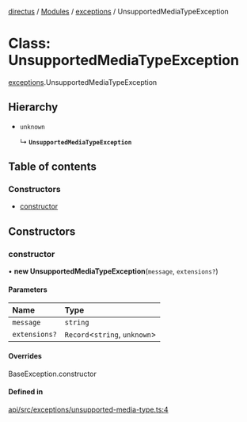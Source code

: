 [directus](../README.md) / [Modules](../modules.md) / [exceptions](../modules/exceptions.md) / UnsupportedMediaTypeException

# Class: UnsupportedMediaTypeException

[exceptions](../modules/exceptions.md).UnsupportedMediaTypeException

## Hierarchy

- `unknown`

  ↳ **`UnsupportedMediaTypeException`**

## Table of contents

### Constructors

- [constructor](exceptions.UnsupportedMediaTypeException.md#constructor)

## Constructors

### constructor

• **new UnsupportedMediaTypeException**(`message`, `extensions?`)

#### Parameters

| Name | Type |
| :------ | :------ |
| `message` | `string` |
| `extensions?` | `Record`<`string`, `unknown`\> |

#### Overrides

BaseException.constructor

#### Defined in

[api/src/exceptions/unsupported-media-type.ts:4](https://github.com/directus/directus/blob/9368dbd0c/api/src/exceptions/unsupported-media-type.ts#L4)
